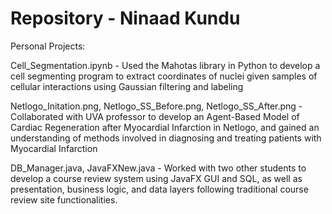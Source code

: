 # Repository - Ninaad Kundu
Personal Projects:

Cell_Segmentation.ipynb - Used the Mahotas library in Python to develop a cell segmenting program to extract coordinates of nuclei given samples of cellular interactions using Gaussian filtering and labeling

Netlogo_Initation.png, Netlogo_SS_Before.png, Netlogo_SS_After.png - Collaborated with UVA professor to develop an Agent-Based Model of Cardiac Regeneration after Myocardial Infarction in Netlogo, and gained an understanding of methods involved in diagnosing and treating patients with Myocardial Infarction

DB_Manager.java, JavaFXNew.java - Worked with two other students to develop a course review system using JavaFX GUI and SQL, as well as presentation, business logic, and data layers following traditional course review site functionalities.

